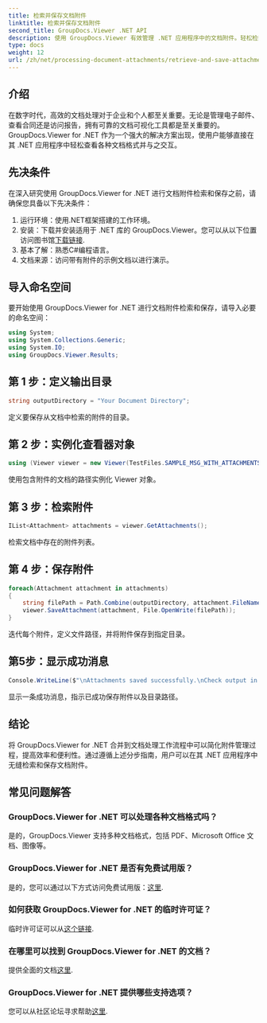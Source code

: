 ```yaml
---
title: 检索并保存文档附件
linktitle: 检索并保存文档附件
second_title: GroupDocs.Viewer .NET API
description: 使用 GroupDocs.Viewer 有效管理 .NET 应用程序中的文档附件。轻松检索和保存附件。
type: docs
weight: 12
url: /zh/net/processing-document-attachments/retrieve-and-save-attachments/
---
```

## 介绍
在数字时代，高效的文档处理对于企业和个人都至关重要。无论是管理电子邮件、查看合同还是访问报告，拥有可靠的文档可视化工具都是至关重要的。 GroupDocs.Viewer for .NET 作为一个强大的解决方案出现，使用户能够直接在其 .NET 应用程序中轻松查看各种文档格式并与之交互。
## 先决条件
在深入研究使用 GroupDocs.Viewer for .NET 进行文档附件检索和保存之前，请确保您具备以下先决条件：
1. 运行环境：使用.NET框架搭建的工作环境。
2. 安装：下载并安装适用于 .NET 库的 GroupDocs.Viewer。您可以从以下位置访问图书馆[下载链接](https://releases.groupdocs.com/viewer/net/).
3. 基本了解：熟悉C#编程语言。
4. 文档来源：访问带有附件的示例文档以进行演示。

## 导入命名空间
要开始使用 GroupDocs.Viewer for .NET 进行文档附件检索和保存，请导入必要的命名空间：
```csharp
using System;
using System.Collections.Generic;
using System.IO;
using GroupDocs.Viewer.Results;
```

## 第 1 步：定义输出目录
```csharp
string outputDirectory = "Your Document Directory";
```
定义要保存从文档中检索的附件的目录。
## 第 2 步：实例化查看器对象
```csharp
using (Viewer viewer = new Viewer(TestFiles.SAMPLE_MSG_WITH_ATTACHMENTS))
```
使用包含附件的文档的路径实例化 Viewer 对象。
## 第 3 步：检索附件
```csharp
IList<Attachment> attachments = viewer.GetAttachments();
```
检索文档中存在的附件列表。
## 第 4 步：保存附件
```csharp
foreach(Attachment attachment in attachments)
{
    string filePath = Path.Combine(outputDirectory, attachment.FileName);  
    viewer.SaveAttachment(attachment, File.OpenWrite(filePath)); 
}
```
迭代每个附件，定义文件路径，并将附件保存到指定目录。
## 第5步：显示成功消息
```csharp
Console.WriteLine($"\nAttachments saved successfully.\nCheck output in {outputDirectory}.");
```
显示一条成功消息，指示已成功保存附件以及目录路径。

## 结论
将 GroupDocs.Viewer for .NET 合并到文档处理工作流程中可以简化附件管理过程，提高效率和便利性。通过遵循上述分步指南，用户可以在其 .NET 应用程序中无缝检索和保存文档附件。
## 常见问题解答
### GroupDocs.Viewer for .NET 可以处理各种文档格式吗？
是的，GroupDocs.Viewer 支持多种文档格式，包括 PDF、Microsoft Office 文档、图像等。
### GroupDocs.Viewer for .NET 是否有免费试用版？
是的，您可以通过以下方式访问免费试用版：[这里](https://releases.groupdocs.com/).
### 如何获取 GroupDocs.Viewer for .NET 的临时许可证？
临时许可证可以从[这个链接](https://purchase.groupdocs.com/temporary-license/).
### 在哪里可以找到 GroupDocs.Viewer for .NET 的文档？
提供全面的文档[这里](https://reference.groupdocs.com/viewer/net/).
### GroupDocs.Viewer for .NET 提供哪些支持选项？
您可以从社区论坛寻求帮助[这里](https://forum.groupdocs.com/c/viewer/9).